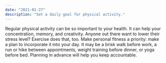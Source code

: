 ```yaml
---
date: "2021-01-27"
description: "Set a daily goal for physical activity."
---
```


Regular physical activity can be so important to your health. It can help your concentration, memory, and creativity. Anyone out there want to lower their stress level? Exercise does that, too. Make personal fitness a priority: make a plan to incorporate it into your day. It may be a brisk walk before work, a run or hike between appointments, weight training before dinner, or yoga before bed. Planning in advance will help you keep accountable.
